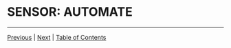 # SENSOR: AUTOMATE

***

[Previous](sensor-configure.md) | [Next](../node-red/install.md) |
[Table of Contents](../README.md#table-of-contents)